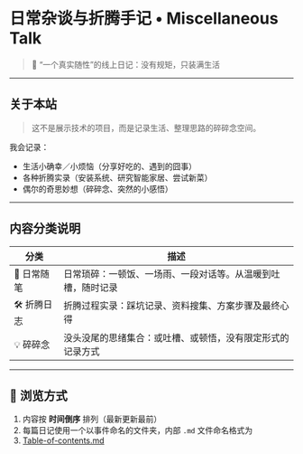 # 日常杂谈与折腾手记 • Miscellaneous Talk

> 📍 “一个真实随性”的线上日记：没有规矩，只装满生活

---

## 关于本站  
> 这不是展示技术的项目，而是记录生活、整理思路的碎碎念空间。

我会记录：
- 生活小确幸／小烦恼（分享好吃的、遇到的囧事）  
- 各种折腾实录（安装系统、研究智能家居、尝试新菜）  
- 偶尔的奇思妙想（碎碎念、突然的小感悟）

---

## 内容分类说明

| 分类       | 描述                                                                 |
|------------|----------------------------------------------------------------------|
| 📓 日常随笔 | 日常琐碎：一顿饭、一场雨、一段对话等。从温暖到吐槽，随时记录       |
| 🛠 折腾日志 | 折腾过程实录：踩坑记录、资料搜集、方案步骤及最终心得               |
| 💡 碎碎念   | 没头没尾的思绪集合：或吐槽、或顿悟，没有限定形式的记录方式           |

---

## 📁 浏览方式

1. 内容按 **时间倒序** 排列（最新更新最前）  
2. 每篇日记使用一个以事件命名的文件夹，内部 `.md` 文件命名格式为
3. [Table-of-contents.md](Table-of-contents.md)
